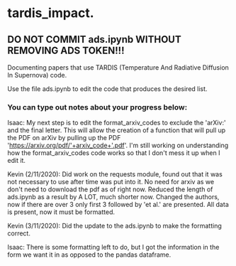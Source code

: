 # tardis_impact.

## DO NOT COMMIT ads.ipynb WITHOUT REMOVING ADS TOKEN!!!

Documenting papers that use TARDIS (Temperature And Radiative Diffusion In Supernova) code.

Use the file ads.ipynb to edit the code that produces the desired list.

### You can type out notes about your progress below:

Isaac: My next step is to edit the format_arxiv_codes to exclude the 'arXiv:' and the final letter. This will allow the creation of a function that will pull up the PDF on arXiv by pulling up the PDF 'https://arxiv.org/pdf/'+arxiv_code+'.pdf'. I'm still working on understanding how the format_arxiv_codes code works so that I don't mess it up when I edit it.

Kevin (2/11/2020): Did work on the requests module, found out that it was not necessary to use after time was put into it. No need for arxiv as we don't need to download the pdf as of right now. Reduced the length of ads.ipynb as a result by A LOT, much shorter now. Changed the authors, now if there are over 3 only first 3 followed by 'et al.' are presented. All data is present, now it must be formatted.

Kevin (3/11/2020): Did the update to the ads.ipynb to make the formatting correct. 

Isaac: There is some formatting left to do, but I got the information in the form we want it in as opposed to the pandas dataframe.
